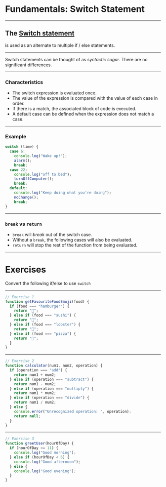 # Fundamentals: Switch Statement

---

## The [Switch statement](https://love2dev.com/blog/javascript-switch-statement/)

is used as an alternate to multiple if / else statements.

---

Switch statements can be thought of as _syntactic sugar_. There are no significant differences.

---

### Characteristics

- The switch expression is evaluated once.
- The value of the expression is compared with the value of each case in order.
- If there is a match, the associated block of code is executed.
- A default case can be defined when the expression does not match a case.

---

### Example

```js
switch (time) {
  case 6:
    console.log("Wake up!");
    alarm();
    break;
  case 22:
    console.log("off to bed");
    turnOffComputer();
    break;
  default:
    console.log("Keep doing what you're doing");
    noChange();
    break;
}
```

---

### `break` vs `return`

- `break` will _break_ out of the switch case.
- Without a `break`, the following cases will also be evaluated.
- `return` will stop the rest of the function from being evaluated.

---

# Exercises

Convert the following if/else to use `switch`

---

```js
// Exercise 1
function getFavouriteFoodEmoji(food) {
  if (food === "hamburger") {
    return "🍔";
  } else if (food === "sushi") {
    return "🍣";
  } else if (food === "lobster") {
    return "🦞";
  } else if (food === "pizza") {
    return "🍕";
  }
}
```

---

```js
// Exercise 2
function calculator(num1, num2, operation) {
  if (operation === "add") {
    return num1 + num2;
  } else if (operation === "subtract") {
    return num1 - num2;
  } else if (operation === "multiply") {
    return num1 * num2;
  } else if (operation === "divide") {
    return num1 / num2;
  } else {
    console.error("Unrecognized operation: ", operation);
    return null;
  }
}
```

---

```js
// Exercise 3
function greetUser(hourOfDay) {
  if (hourOfDay <= 11) {
    console.log("Good morning");
  } else if (hourOfDay < 6) {
    console.log("Good afternoon");
  } else {
    console.log("Good evening");
  }
}
```
